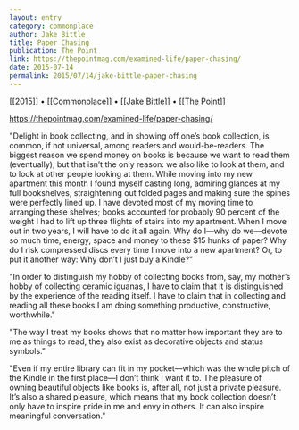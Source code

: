 ```yaml
---
layout: entry
category: commonplace
author: Jake Bittle
title: Paper Chasing
publication: The Point
link: https://thepointmag.com/examined-life/paper-chasing/
date: 2015-07-14
permalink: 2015/07/14/jake-bittle-paper-chasing
---
```


[[2015]] • [[Commonplace]] • [[Jake Bittle]] • [[The Point]] 

https://thepointmag.com/examined-life/paper-chasing/

"Delight in book collecting, and in showing off one’s book collection, is common, if not universal, among readers and would-be-readers. The biggest reason we spend money on books is because we want to read them (eventually), but that isn’t the only reason: we also like to look at them, and to look at other people looking at them. While moving into my new apartment this month I found myself casting long, admiring glances at my full bookshelves, straightening out folded pages and making sure the spines were perfectly lined up. I have devoted most of my moving time to arranging these shelves; books accounted for probably 90 percent of the weight I had to lift up three flights of stairs into my apartment. When I move out in two years, I will have to do it all again. Why do I—why do we—devote so much time, energy, space and money to these $15 hunks of paper? Why do I risk compressed discs every time I move into a new apartment? Or, to put it another way: Why don’t I just buy a Kindle?"
 
 "In order to distinguish my hobby of collecting books from, say, my mother’s hobby of collecting ceramic iguanas, I have to claim that it is distinguished by the experience of the reading itself. I have to claim that in collecting and reading all these books I am doing something productive, constructive, worthwhile."

"The way I treat my books shows that no matter how important they are to me as things to read, they also exist as decorative objects and status symbols."

"Even if my entire library can fit in my pocket—which was the whole pitch of the Kindle in the first place—I don’t think I want it to. The pleasure of owning beautiful objects like books is, after all, not just a private pleasure. It’s also a shared pleasure, which means that my book collection doesn’t only have to inspire pride in me and envy in others. It can also inspire meaningful conversation."
